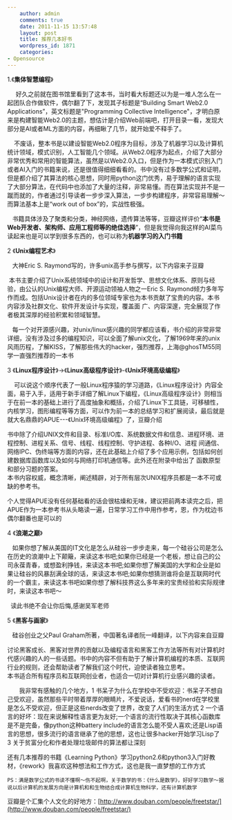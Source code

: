 ```yaml
---
    author: admin
    comments: true
    date: 2011-11-15 13:57:48
    layout: post
    title: 推荐几本好书
    wordpress_id: 1871
    categories:
- Opensource
---
```


1.《**集体智慧编程**》

     好久之前就在图书馆里看到了这本书，当时看大标题还以为是一堆人怎么在一起团队合作做软件，偶尔翻了下，发现其子标题是“Building Smart Web2.0 Applications”，英文标题是"Programming Collective Intelligence"，才明白原来是构建智能Web2.0的主题，想估计是介绍Web前端吧，打开目录一看，发现大部分是AI或者ML方面的内容，再细瞅了几节，就开始爱不释手了。

    不废话，整本书是以建设智能Web2.0程序为目标，涉及了机器学习以及计算机统计领域，模式识别，人工智能几个领域。从Web2.0程序为起点，介绍了大部分非常优秀和常用的智能算法，虽然是以Web2.0入口，但是作为一本模式识别入门或者AI入门的书籍来说，还是很值得细细看看的。书中没有过多数学公式和证明，但是都介绍了其算法的核心思想，同时用python这门优秀，易于理解的语言实现了大部分算法，在代码中也添加了大量的注释，非常易懂。而在算法实现并不是一蹴而就的，作者通过引导读者一步步深入算法，一步步构建程序，非常容易理解～而算法基本上是“work out of box”的，实战性极强。

   书籍具体涉及了聚类和分类，神经网络，遗传算法等等，豆瓣这样评价“**本书是Web开发者、架构师、应用工程师等的绝佳选择**”，但是我觉得向我这样的AI菜鸟读起来也是可以学到很多东西的，也可以称为**机器学习的入门书籍**

2 《**Unix编程艺术**》

   大神Eric S. Raymond写的，许多unix高手参与撰写，以下内容来子豆瓣

 本书主要介绍了Unix系统领域中的设计和开发哲学、思想文化体系、原则与经验，由公认的Unix编程大师、开源运动领袖人物之一Eric S. Raymond倾力多年写作而成。包括Unix设计者在内的多位领域专家也为本书贡献了宝贵的内容。本书内容涉及社群文化、软件开发设计与实现，覆盖面 广、内容深邃，完全展现了作者极其深厚的经验积累和领域智慧。

   每一个对开源感兴趣，对unix/linux感兴趣的同学都应该看，书介绍的非常非常详细，没有涉及过多的编程知识，可以全面了解unix文化，了解1969年来的unix风雨历程，了解KISS，了解那些伟大的hacker，强烈推荐，上海@ghosTM55同学一直强烈推荐的一本书

3 《**Linux程序设计**》->《**Linux高级程序设计**》-《**Unix环境高级编程**》

    可以说这个顺序代表了一般Linux程序猿的学习道路，《Linux程序设计》内容全面，易于入手，适用于新手详细了解Linux下编程，《Linux高级程序设计》则相当于在前一本的基础上进行了高度抽象和概括，介绍了Linux下工具链，可移植性，内核学习，图形编程等等方面，可以作为前一本的总结学习和扩展阅读，最后就是就大名鼎鼎的APUE---《Unix环境高级编程》了，豆瓣介绍

书中除了介绍UNIX文件和目录、标准I/O库、系统数据文件和信息、进程环境、进程控制、进程关系、信号、线程、线程控制、守护进程、各种I/O、进程 间通信、网络IPC、伪终端等方面的内容，还在此基础上介绍了多个应用示例，包括如何创建数据库函数库以及如何与网络打印机通信等。此外还在附录中给出了 函数原型和部分习题的答案。  
本书内容权威，概念清晰，阐述精辟，对于所有层次UNIX程序员都是一本不可或缺的参考书。

个人觉得APUE没有任何基础看的话会很枯燥和无味，建议把前两本读完之后，把APUE作为一本参考书从头略读一遍，日常学习工作中用作参考，恩，作为枕边书偶尔翻番也是可以的

4 《**浪潮之巅**》

   如果你想了解从美国的IT文化是怎么从硅谷一步步走来，每一个硅谷公司是怎么在历史的浪潮中上下颠簸，来读这本书吧;如果你已经是一个老板，想让自己的公司永葆青春，或想盈利挣钱，来读这本书吧;如果你想了解美国的大学和企业是如果让硅谷的风暴刮满全球的话，来读这本书吧;如果你想猜测谁将会是互联网时代的一个霸主，来读这本书吧如果你想了解科技界这么多年来的宝贵经验和实际规律时，来读这本书吧～

  读此书绝不会让你后悔,感谢吴军老师

5 《**黑客与画家**》

   硅谷创业之父Paul Graham所著，中国著名译者阮一峰翻译，以下内容来自豆瓣

讨论黑客成长、黑客对世界的贡献以及编程语言和黑客工作方法等所有对计算机时代感兴趣的人的一些话题。书中的内容不但有助于了解计算机编程的本质、互联网行业的规则，还会帮助读者了解我们这个时代，迫使读者独立思考。  
本书适合所有程序员和互联网创业者，也适合一切对计算机行业感兴趣的读者。

       我非常有感触的几个地方，1 书呆子为什么在学校中不受欢迎：书呆子不想自己受欢迎，虽然那些平时带着厚厚的眼睛片，不爱说话，爱看书的nerd在学校里是怎么不受欢迎，但正是这些nerds改变了世界，改变了人们的生活方式 2 一个语言的好坏：现在来说解释性语言更为友好;一个语言的流行性取决于其核心函数库是不是完备，像python这种battery include的语言怎么能不受人喜欢;还是Lisp语言的思想，很多流行的语言继承了他的思想，这也让很多hacker开始学习Lisp了 3 关于贫富分化和作者处理垃圾邮件的算法都让深刻

还有几本推荐的书籍《Learning Python》学习python2.6和python3入门好教材，《rework》我喜欢这种想法和工作方式，这也是我一直梦想的工作方式

    PS：满是数学公式的书读不懂啊～伤不起啊，关于数学的书：《什么是数学》，好好学习数学～据说以后计算机的发展方向是计算机和和生物结合成计算机生物科学，还有计算机数学

豆瓣是个汇集个人文化的好地方：[http://www.douban.com/people/freetstar/](http://www.douban.com/people/freetstar/)
